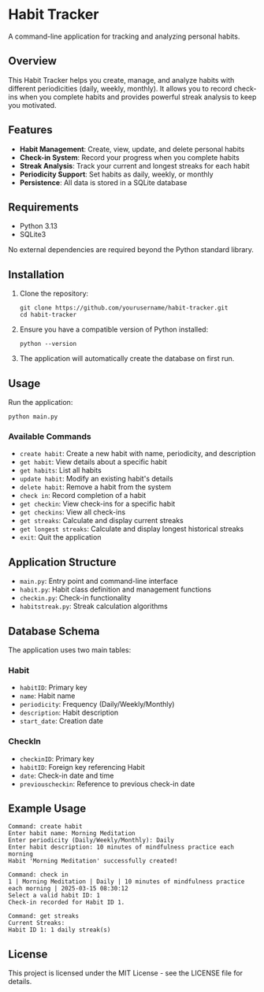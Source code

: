 # Habit Tracker

A command-line application for tracking and analyzing personal habits.

## Overview

This Habit Tracker helps you create, manage, and analyze habits with different periodicities (daily, weekly, monthly). It allows you to record check-ins when you complete habits and provides powerful streak analysis to keep you motivated.

## Features

- **Habit Management**: Create, view, update, and delete personal habits
- **Check-in System**: Record your progress when you complete habits
- **Streak Analysis**: Track your current and longest streaks for each habit
- **Periodicity Support**: Set habits as daily, weekly, or monthly
- **Persistence**: All data is stored in a SQLite database

## Requirements

- Python 3.13
- SQLite3

No external dependencies are required beyond the Python standard library.

## Installation

1. Clone the repository:
   ```
   git clone https://github.com/yourusername/habit-tracker.git
   cd habit-tracker
   ```

2. Ensure you have a compatible version of Python installed:
   ```
   python --version
   ```

3. The application will automatically create the database on first run.

## Usage

Run the application:
```
python main.py
```

### Available Commands

- `create habit`: Create a new habit with name, periodicity, and description
- `get habit`: View details about a specific habit
- `get habits`: List all habits
- `update habit`: Modify an existing habit's details
- `delete habit`: Remove a habit from the system
- `check in`: Record completion of a habit
- `get checkin`: View check-ins for a specific habit
- `get checkins`: View all check-ins
- `get streaks`: Calculate and display current streaks
- `get longest streaks`: Calculate and display longest historical streaks
- `exit`: Quit the application

## Application Structure

- `main.py`: Entry point and command-line interface
- `habit.py`: Habit class definition and management functions
- `checkin.py`: Check-in functionality
- `habitstreak.py`: Streak calculation algorithms

## Database Schema

The application uses two main tables:

### Habit
- `habitID`: Primary key
- `name`: Habit name
- `periodicity`: Frequency (Daily/Weekly/Monthly)
- `description`: Habit description
- `start_date`: Creation date

### CheckIn
- `checkinID`: Primary key
- `habitID`: Foreign key referencing Habit
- `date`: Check-in date and time
- `previouscheckin`: Reference to previous check-in date

## Example Usage

```
Command: create habit
Enter habit name: Morning Meditation
Enter periodicity (Daily/Weekly/Monthly): Daily
Enter habit description: 10 minutes of mindfulness practice each morning
Habit 'Morning Meditation' successfully created!

Command: check in
1 | Morning Meditation | Daily | 10 minutes of mindfulness practice each morning | 2025-03-15 08:30:12
Select a valid habit ID: 1
Check-in recorded for Habit ID 1.

Command: get streaks
Current Streaks:
Habit ID 1: 1 daily streak(s)
```

## License

This project is licensed under the MIT License - see the LICENSE file for details.

